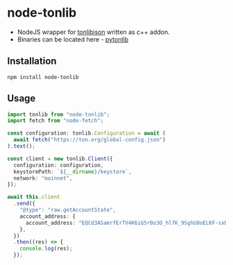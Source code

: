 # node-tonlib

- NodeJS wrapper for [tonlibjson](https://github.com/ton-blockchain/ton/tree/master/tonlib/tonlib) written as c++ addon.
- Binaries can be located here - [pytonlib](https://github.com/toncenter/pytonlib/tree/main/pytonlib/distlib)

## Installation

```
npm install node-tonlib
```

## Usage

```ts
import tonlib from "node-tonlib";
import fetch from "node-fetch";

const configuration: tonlib.Configuration = await (
  await fetch("https://ton.org/global-config.json")
).text();

const client = new tonlib.Client({
  configuration: configuration,
  keystorePath: `${__dirname}/keystore`,
  network: "mainnet",
});

await this.client
  .send({
    "@type": "raw.getAccountState",
    account_address: {
      account_address: "EQCd3ASamrfErTV4K6iG5r0o3O_hl7K_9SghU0oELKF-sxDn",
    },
  })
  .then((res) => {
    console.log(res);
  });
```
